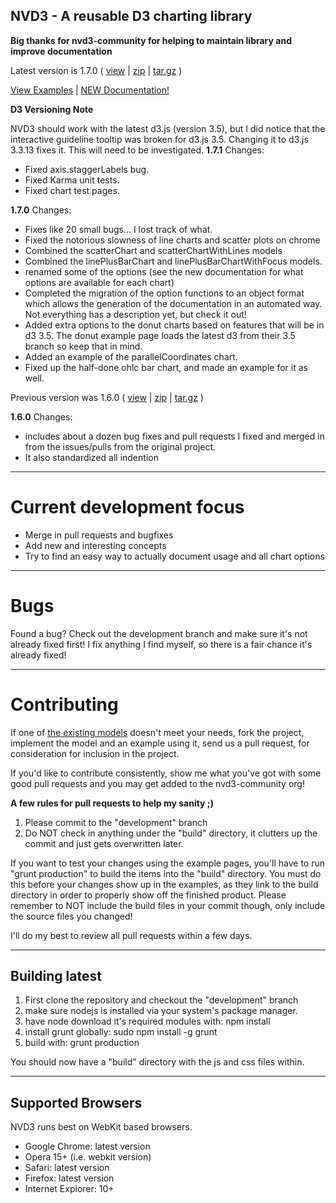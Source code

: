 ## NVD3 - A reusable D3 charting library

**Big thanks for nvd3-community for helping to maintain library and improve documentation**

Latest version is 1.7.0 ( [view](https://github.com/nvd3-community/nvd3/tree/1.7.0/build) | [zip](https://github.com/nvd3-community/nvd3/zipball/1.7.0) | [tar.gz](https://github.com/nvd3-community/nvd3/tarball/1.7.0) )

[View Examples](http://nvd3-community.github.io/nvd3/) | [NEW Documentation!](http://nvd3-community.github.io/nvd3/examples/documentation.html)

**D3 Versioning Note**

NVD3 should work with the latest d3.js (version 3.5), but I did notice that the interactive guideline tooltip was broken for d3.js 3.5.  Changing it to d3.js 3.3.13 fixes it. This will need to be investigated.
**1.7.1** Changes:

* Fixed axis.staggerLabels bug.
* Fixed Karma unit tests.
* Fixed chart test pages.

**1.7.0** Changes:

* Fixes like 20 small bugs... I lost track of what.
* Fixed the notorious slowness of line charts and scatter plots on chrome
* Combined the scatterChart and scatterChartWithLines models
* Combined the linePlusBarChart and linePlusBarChartWithFocus models.
* renamed some of the options (see the new documentation for what options are available for each chart)
* Completed the migration of the option functions to an object format which allows the generation of
the documentation in an automated way.  Not everything has a description yet, but check it out!
* Added extra options to the donut charts based on features that will be in d3 3.5.  The donut example page
loads the latest d3 from their 3.5 branch so keep that in mind.
* Added an example of the parallelCoordinates chart.
* Fixed up the half-done ohlc bar chart, and made an example for it as well.

Previous version was 1.6.0 ( [view](https://github.com/nvd3-community/nvd3/tree/1.6.0/build) | [zip](https://github.com/nvd3-community/nvd3/zipball/1.6.0) | [tar.gz](https://github.com/nvd3-community/nvd3/tarball/1.6.0) )

**1.6.0** Changes:

* includes about a dozen bug fixes and pull requests I fixed and merged in
from the issues/pulls from the original project.
* It also standardized all indention

---

# Current development focus

- Merge in pull requests and bugfixes
- Add new and interesting concepts
- Try to find an easy way to actually document usage and all chart options

---

# Bugs

Found a bug?  Check out the development branch and make sure it's not already fixed first!
I fix anything I find myself, so there is a fair chance it's already fixed!

---

# Contributing

If one of [the existing models](https://github.com/nvd3-community/nvd3/tree/development/src/models)
doesn't meet your needs, fork the project, implement the model and an example using it,
send us a pull request, for consideration for inclusion in the project.

If you'd like to contribute consistently, show me what you've got with some good pull requests and you may get added to the nvd3-community org!

**A few rules for pull requests to help my sanity ;)**

1. Please commit to the "development" branch
2. Do NOT check in anything under the "build" directory, it clutters up the commit and just gets overwritten later.

If you want to test your changes using the example pages,
you'll have to run "grunt production" to build the items into the "build" directory.
You must do this before your changes show up in the examples, as they link to the build directory
in order to properly show off the finished product.
Please remember to NOT include the build files in your commit though,
only include the source files you changed!

I'll do my best to review all pull requests within a few days.

---

## Building latest

1. First clone the repository and checkout the "development" branch
2. make sure nodejs is installed via your system's package manager.
3. have node download it's required modules with:  npm install
4. install grunt globally:  sudo npm install -g grunt
5. build with:  grunt production

You should now have a "build" directory with the js and css files within.

---

## Supported Browsers
NVD3 runs best on WebKit based browsers.

* Google Chrome: latest version
* Opera 15+ (i.e. webkit version)
* Safari: latest version
* Firefox: latest version
* Internet Explorer: 10+
